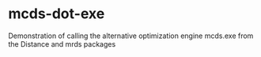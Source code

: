 # mcds-dot-exe
Demonstration of calling the alternative optimization engine mcds.exe from the Distance and mrds packages
